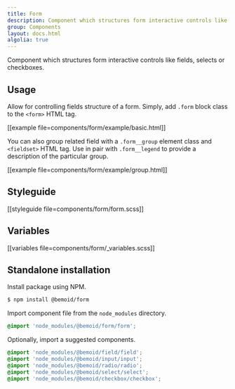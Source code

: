 ```yaml
---
title: Form
description: Component which structures form interactive controls like fields, selects or checkboxes
group: Components
layout: docs.html
algolia: true
---
```


Component which structures form interactive controls like fields, selects or checkboxes.

## Usage

Allow for controlling fields structure of a form. Simply, add `.form` block class to the `<form>` HTML tag.

[[example file=components/form/example/basic.html]]

You can also group related field with a `.form__group` element class and `<fieldset>` HTML tag. Use in pair with `.form__legend` to provide a description of the particular group.

[[example file=components/form/example/group.html]]

## Styleguide

[[styleguide file=components/form/form.scss]]

## Variables

[[variables file=components/form/_variables.scss]]

## Standalone installation

Install package using NPM.

```bash
$ npm install @bemoid/form
```

Import component file from the `node_modules` directory.

```scss
@import 'node_modules/@bemoid/form/form';
```

Optionally, import a suggested components.

```scss
@import 'node_modules/@bemoid/field/field';
@import 'node_modules/@bemoid/input/input';
@import 'node_modules/@bemoid/radio/radio';
@import 'node_modules/@bemoid/select/select';
@import 'node_modules/@bemoid/checkbox/checkbox';
```
